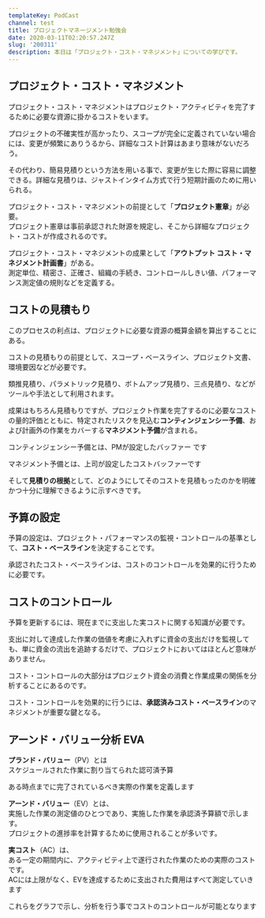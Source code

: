 ```yaml
---
templateKey: PodCast
channel: test
title: プロジェクトマネージメント勉強会
date: 2020-03-11T02:20:57.247Z
slug: '200311'
description: 本日は「プロジェクト・コスト・マネジメント」についての学びです。
---
```

## プロジェクト・コスト・マネジメント

プロジェクト・コスト・マネジメントはプロジェクト・アクティビティを完了するために必要な資源に掛かるコストをいます。

プロジェクトの不確実性が高かったり、スコープが完全に定義されていない場合には、変更が頻繁にありうるから、詳細なコスト計算はあまり意味がないだろう。

その代わり、簡易見積りという方法を用いる事で、変更が生じた際に容易に調整できる。詳細な見積りは、ジャストインタイム方式で行う短期計画のために用いられる。

プロジェクト・コスト・マネジメントの前提として「**プロジェクト憲章**」が必要。\
プロジェクト憲章は事前承認された財源を規定し、そこから詳細なプロジェクト・コストが作成されるのです。

プロジェクト・コスト・マネジメントの成果として「**アウトプット コスト・マネジメント計画書**」がある。\
測定単位、精密さ、正確さ、組織の手続き、コントロールしきい値、パフォーマンス測定値の規則などを定義する。

## コストの見積もり

このプロセスの利点は、プロジェクトに必要な資源の概算金額を算出することにある。

コストの見積もりの前提として、スコープ・ベースライン、プロジェクト文書、環境要因などが必要です。

類推見積り、パラメトリック見積り、ボトムアップ見積り、三点見積り、などがツールや手法として利用されます。

成果はもちろん見積もりですが、プロジェクト作業を完了するのに必要なコストの量的評価とともに、特定されたリスクを見込む**コンティンジェンシー予備**、および計画外の作業をカバーする**マネジメント予備**が含まれる。

コンティンジェンシー予備とは、PMが設定したバッファー です

マネジメント予備とは、上司が設定したコストバッファーです

そして**見積りの根拠**として、どのようにしてそのコストを見積もったのかを明確かつ十分に理解できるように示すべきです。

## 予算の設定

予算の設定は、プロジェクト・パフォーマンスの監視・コントロールの基準として、**コスト・ベースライン**を決定することです。

承認されたコスト・ベースラインは、コストのコントロールを効果的に行うために必要です。

## コストのコントロール

予算を更新するには、現在までに支出した実コストに関する知識が必要です。

支出に対して達成した作業の価値を考慮に入れずに資金の支出だけを監視しても、単に資金の流出を追跡するだけで、プロジェクトにおいてはほとんど意味がありません。

コスト・コントロールの大部分はプロジェクト資金の消費と作業成果の関係を分析することにあるのです。

コスト・コントロールを効果的に行うには、**承認済みコスト・ベースライン**のマネジメントが重要な鍵となる。

## アーンド・バリュー分析 EVA

**プランド・バリュー**（PV）とは\
スケジュールされた作業に割り当てられた認可済予算

ある時点までに完了されているべき実際の作業を定義します

**アーンド・バリュー**（EV）とは、\
実施した作業の測定値のひとつであり、実施した作業を承認済予算額で示します。\
プロジェクトの進捗率を計算するために使用されることが多いです。

**実コスト**（AC）は、\
ある一定の期間内に、アクティビティ上で遂行された作業のための実際のコストです。\
ACには上限がなく、EVを達成するために支出された費用はすべて測定していきます

これらをグラフで示し、分析を行う事でコストのコントロールが可能となります
